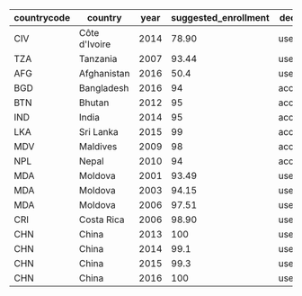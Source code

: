 |countrycode|country|year|suggested_enrollment|decision|
|---|---|---|---|---|
|CIV|Côte d'Ivoire|2014|78.90|use|
|TZA|Tanzania|2007|93.44|use|
|AFG|Afghanistan|2016|50.4|use|
|BGD|Bangladesh|2016|94|accepted|
|BTN|Bhutan|2012|95|accepted|
|IND|India|2014|95|accepted|
|LKA|Sri Lanka|2015|99|accepted|
|MDV|Maldives|2009|98|accepted|
|NPL|Nepal|2010|94|accepted|
|MDA|Moldova|2001|93.49|use|
|MDA|Moldova|2003|94.15|use|
|MDA|Moldova|2006|97.51|use|
|CRI|Costa Rica|2006|98.90|use|
|CHN|China|2013|100|use|
|CHN|China|2014|99.1|use|
|CHN|China|2015|99.3|use|
|CHN|China|2016|100|use|
